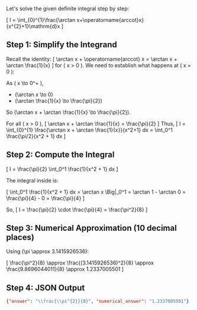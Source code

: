 Let's solve the given definite integral step by step:

\[
I = \int_{0}^{1}\frac{\arctan x+\operatorname{arccot}x}{x^{2}+1}\mathrm{d}x
\]

## Step 1: Simplify the Integrand

Recall the identity:
\[
\arctan x + \operatorname{arccot} x = \arctan x + \arctan \frac{1}{x}
\]
for \( x > 0 \). We need to establish what happens at \( x = 0 \):

As \( x \to 0^+ \),
- \(\arctan x \to 0\)
- \(\arctan \frac{1}{x} \to \frac{\pi}{2}\)

So \(\arctan x + \arctan \frac{1}{x} \to \frac{\pi}{2}\).

For all \( x > 0 \),
\[
\arctan x + \arctan \frac{1}{x} = \frac{\pi}{2}
\]
Thus,
\[
I = \int_{0}^{1} \frac{\arctan x + \arctan \frac{1}{x}}{x^2+1} dx
  = \int_0^1 \frac{\pi/2}{x^2 + 1} dx
\]

## Step 2: Compute the Integral

\[
I = \frac{\pi}{2} \int_0^1 \frac{1}{x^2 + 1} dx
\]

The integral inside is:

\[
\int_0^1 \frac{1}{x^2 + 1} dx = \arctan x \Big|_0^1 = \arctan 1 - \arctan 0 = \frac{\pi}{4} - 0 = \frac{\pi}{4}
\]

So,
\[
I = \frac{\pi}{2} \cdot \frac{\pi}{4} = \frac{\pi^2}{8}
\]

## Step 3: Numerical Approximation (10 decimal places)

Using \(\pi \approx 3.1415926536\):

\[
\frac{\pi^2}{8} \approx \frac{(3.1415926536)^2}{8} \approx \frac{9.8696044011}{8} \approx 1.2337005501
\]

## Step 4: JSON Output

```json
{"answer": "\\frac{\\pi^{2}}{8}", "numerical_answer": "1.2337005501"}
```